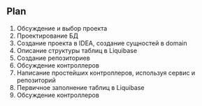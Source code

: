 ## Plan

1. Обсуждение и выбор проекта
2. Проектирование БД
3. Создание проекта в IDEA, создание сущностей в domain
4. Описание структуры таблиц в Liquibase
5. Создание репозиториев
6. Обсуждение контроллеров
7. Написание простейших контроллеров, используя сервис и репозиторий
8. Первичное заполнение таблиц в Liquibase
9. Обсуждение контроллеров
